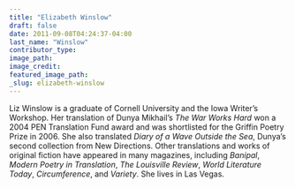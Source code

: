 ```yaml
---
title: "Elizabeth Winslow"
draft: false
date: 2011-09-08T04:24:37-04:00
last_name: "Winslow"
contributor_type:
image_path:
image_credit:
featured_image_path:
_slug: elizabeth-winslow
---
```


Liz Winslow is a graduate of Cornell University and the Iowa Writer’s Workshop. Her translation of Dunya Mikhail’s _The War Works Hard_ won a 2004 PEN Translation Fund award and was shortlisted for the Griffin Poetry Prize in 2006. She also translated _Diary of a Wave Outside the Sea_, Dunya’s second collection from New Directions. Other translations and works of original fiction have appeared in many magazines, including _Banipal_, _Modern Poetry in Translation_, _The Louisville Review_, _World Literature Today_, _Circumference_, and _Variety_. She lives in Las Vegas.


